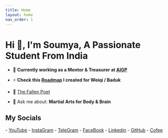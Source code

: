 ```yaml
---
title: Home
layout: home
nav_order: 1
---
```


<h1>Hi 👋, I'm Soumya, A Passionate Student From India</h1>

- 🔭 **Currently working as a Mentor & Treasurer at <a href="https://aigp.org.in/" target="_blank">AIGP</a>**

- ⚡ **Check this <a href="https://soumyak4.github.io/baduk/Roadmap.html" >Roadmap</a> I created for Weiqi / Baduk**

- 🌱 <a href="https://www.miraquill.com/the_fallen_poet" target="_blank">The Fallen Poet</a>

- 💬 Ask me about: **Martial Arts for Body & Brain**

<h2>My Socials</h2>
- <a href="https://www.youtube.com/@SoumyaK4/" target="_blank">YouTube</a>
- <a href="https://instagram.com/soumyak4" target="_blank">InstaGram</a>
- <a href="https://t.me/SoumyaK4/" target="_blank">TeleGram</a>
- <a href="https://fb.com/soumyak4" target="_blank">FaceBook</a>
- <a href="https://linkedin.com/in/soumyak4" target="_blank">Linkedin</a>
- <a href="https://github.com/SoumyaK4" target="_blank">GitHub</a>
- <a href="https://www.buymeacoffee.com/SoumyaK4" target="_blank">Cofee</a>
